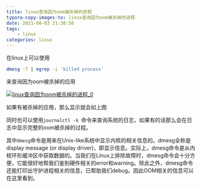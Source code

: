 ```yaml
---
title: linux查询因为oom被杀掉的进程
typora-copy-images-to: linux查询因为oom被杀掉的进程
date: 2021-08-03 21:30:58
tags:
    - linux
categories: linux
---
```


在linux上可以使用
```bash
dmesg -T | egrep -i 'killed process'
```
来查询因为oom被杀掉的应用

[![linux查询因为oom被杀掉的进程_0](https://z3.ax1x.com/2021/08/03/fFMI1I.png)](https://imgtu.com/i/fFMI1I)

如果有被杀掉的应用，那么显示就会如上图

同时也可以使用`journalctl -k `命令来查询系统的日志，如果有的话那么会在日志中显示完整的oom被杀掉的过程。

其中`dmesg`命令是用来在Unix-like系统中显示内核的相关信息的。dmesg全称是display message (or display driver)，即显示信息。实际上，dmesg命令是从内核环形缓冲区中获取数据的。当我们在Linux上排除故障时，dmesg命令会十分方便，它能很好地帮我们鉴别硬件相关的error和warning。除此之外，dmesg命令还能打印出守护进程相关的信息，已帮助我们debug。因此OOM相关的信息可以在这里看到。

